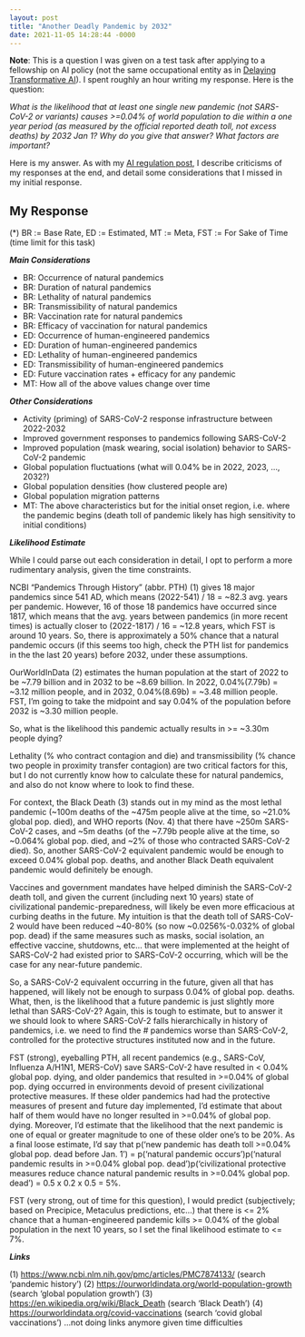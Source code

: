 ```yaml
---
layout: post
title: "Another Deadly Pandemic by 2032"
date: 2021-11-05 14:28:44 -0000
---
```


__Note__: This is a question I was given on a test task after applying to a fellowship on AI policy (not the same occupational entity as in [Delaying Transformative AI](https://tmartin2.github.io/blog/2021/09/16/Delaying-Transformative-AI.html)). I spent roughly an hour writing my response. Here is the question:

_What is the likelihood that at least one single new pandemic (not SARS-CoV-2 or variants) causes >=0.04% of world population to die within a one year period (as measured by the official reported death toll, not excess deaths) by 2032 Jan 1? Why do you give that answer? What factors are important?_

Here is my answer. As with my [AI regulation post](https://tmartin2.github.io/my-blog/2021/11/04/US-Europe-AI-regulation.html), I describe criticisms of my responses at the end, and detail some considerations that I missed in my initial response.

## My Response

(*) BR := Base Rate, ED := Estimated, MT := Meta, FST := For Sake of Time (time limit for this task)

___Main Considerations___
- BR: Occurrence of natural pandemics
- BR: Duration of natural pandemics
- BR: Lethality of natural pandemics
- BR: Transmissibility of natural pandemics
- BR: Vaccination rate for natural pandemics
- BR: Efficacy of vaccination for natural pandemics
- ED: Occurrence of human-engineered pandemics
- ED: Duration of human-engineered pandemics
- ED: Lethality of human-engineered pandemics
- ED: Transmissibility of human-engineered pandemics
- ED: Future vaccination rates + efficacy for any pandemic  
- MT: How all of the above values change over time

___Other Considerations___
- Activity (priming) of SARS-CoV-2 response infrastructure between 2022-2032
- Improved government responses to pandemics following SARS-CoV-2
- Improved population (mask wearing, social isolation) behavior to SARS-CoV-2 pandemic
- Global population fluctuations (what will 0.04% be in 2022, 2023, …, 2032?)
- Global population densities (how clustered people are)
- Global population migration patterns
- MT: The above characteristics but for the initial onset region, i.e. where the pandemic begins (death toll of pandemic likely has high sensitivity to initial conditions)

___Likelihood Estimate___

While I could parse out each consideration in detail, I opt to perform a more rudimentary analysis, given the time constraints.

NCBI “Pandemics Through History” (abbr. PTH) (1) gives 18 major pandemics since 541 AD, which means (2022-541) / 18 = ~82.3 avg. years per pandemic. However, 16 of those 18 pandemics have occurred since 1817, which means that the avg. years between pandemics (in more recent times) is actually closer to (2022-1817) / 16 = ~12.8 years, which FST is around 10 years. So, there is approximately a 50% chance that a natural pandemic occurs (if this seems too high, check the PTH list for pandemics in the the last 20 years) before 2032, under these assumptions.

OurWorldInData (2) estimates the human population at the start of 2022 to be ~7.79 billion and in 2032 to be ~8.69 billion. In 2022, 0.04%(7.79b) = ~3.12 million people, and in 2032, 0.04%(8.69b) = ~3.48 million people. FST, I’m going to take the midpoint and say 0.04% of the population before 2032 is ~3.30 million people.

So, what is the likelihood this pandemic actually results in >= ~3.30m people dying?

Lethality (% who contract contagion and die) and transmissibility (% chance two people in proximity transfer contagion) are two critical factors for this, but I do not currently know how to calculate these for natural pandemics, and also do not know where to look to find these.

For context, the Black Death (3) stands out in my mind as the most lethal pandemic (~100m deaths of the ~475m people alive at the time, so ~21.0% global pop. died), and WHO reports (Nov. 4) that there have ~250m SARS-CoV-2 cases, and ~5m deaths (of the ~7.79b people alive at the time, so ~0.064% global pop. died, and ~2% of those who contracted SARS-CoV-2 died). So, another SARS-CoV-2 equivalent pandemic would be enough to exceed 0.04% global pop. deaths, and another Black Death equivalent pandemic would definitely be enough.

Vaccines and government mandates have helped diminish the SARS-CoV-2 death toll, and given the current (including next 10 years) state of civilizational pandemic-preparedness, will likely be even more efficacious at curbing deaths in the future. My intuition is that the death toll of SARS-CoV-2 would have been reduced ~40-80% (so now ~0.0256%-0.032% of global pop. dead) if the same measures such as masks, social isolation, an effective vaccine, shutdowns, etc… that were implemented at the height of SARS-CoV-2 had existed prior to SARS-CoV-2 occurring, which will be the case for any near-future pandemic.  

So, a SARS-CoV-2 equivalent occurring in the future, given all that has happened, will likely not be enough to surpass 0.04% of global pop. deaths. What, then, is the likelihood that a future pandemic is just slightly more lethal than SARS-CoV-2? Again, this is tough to estimate, but to answer it we should look to where SARS-CoV-2 falls hierarchically in history of pandemics, i.e. we need to find the # pandemics worse than SARS-CoV-2, controlled for the protective structures instituted now and in the future.

FST (strong), eyeballing PTH, all recent pandemics (e.g., SARS-CoV, Influenza A/H1N1, MERS-CoV) save SARS-CoV-2 have resulted in < 0.04% global pop. dying, and older pandemics that resulted in >=0.04% of global pop. dying occurred in environments devoid of present civilizational protective measures. If these older pandemics had had the protective measures of present and future day implemented, I’d estimate that about half of them would have no longer resulted in >=0.04% of global pop. dying. Moreover, I’d estimate that the likelihood that the next pandemic is one of equal or greater magnitude to one of these older one’s to be 20%. As a final loose estimate, I’d say that p(‘new pandemic has death toll >=0.04% global pop. dead before Jan. 1’) = p(‘natural pandemic occurs’)p(‘natural pandemic results in >=0.04% global pop. dead’)p(‘civilizational protective measures reduce chance natural pandemic results in >=0.04% global pop. dead’) = 0.5 x 0.2 x 0.5 = 5%.

FST (very strong, out of time for this question), I would predict (subjectively; based on Precipice, Metaculus predictions, etc…) that there is <= 2% chance that a human-engineered pandemic kills >= 0.04% of the global population in the next 10 years, so I set the final likelihood estimate to <= 7%.

___Links___

(1) https://www.ncbi.nlm.nih.gov/pmc/articles/PMC7874133/  (search ‘pandemic history’)
(2) https://ourworldindata.org/world-population-growth (search ‘global population growth’)
(3) https://en.wikipedia.org/wiki/Black_Death (search ‘Black Death’)
(4) https://ourworldindata.org/covid-vaccinations (search ‘covid global vaccinations’)
…not doing links anymore given time difficulties

<!-- ## Criticisms and Additional Considerations -->
